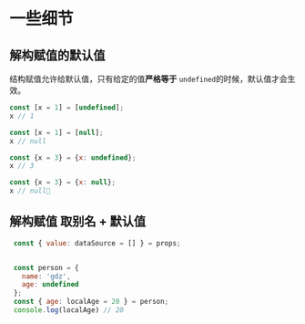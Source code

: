 # 一些细节

## 解构赋值的默认值

结构赋值允许给默认值，只有给定的值<strong>严格等于</strong> <code>undefined</code>的时候，默认值才会生效。

```javascript
const [x = 1] = [undefined];
x // 1

const [x = 1] = [null];
x // null

const {x = 3} = {x: undefined};
x // 3

const {x = 3} = {x: null};
x // null
```



## 解构赋值 取别名 + 默认值
```javascript
 const { value: dataSource = [] } = props;


 const person = {
   name: 'gdz',
   age: undefined
 };
 const { age: localAge = 20 } = person;
 console.log(localAge) // 20
```

